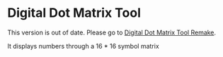 # Digital Dot Matrix Tool

This version is out of date. Please go to [Digital Dot Matrix Tool Remake](https://quinn0823.github.io/digital-dot-matrix-tool_remake/).

It displays numbers through a 16 * 16 symbol matrix

